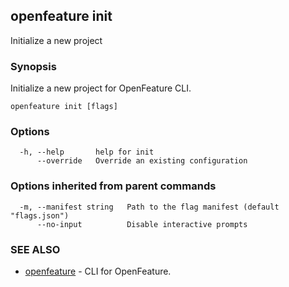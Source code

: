 <!-- markdownlint-disable-file -->
<!-- WARNING: THIS DOC IS AUTO-GENERATED. DO NOT EDIT! -->
## openfeature init

Initialize a new project

### Synopsis

Initialize a new project for OpenFeature CLI.

```
openfeature init [flags]
```

### Options

```
  -h, --help       help for init
      --override   Override an existing configuration
```

### Options inherited from parent commands

```
  -m, --manifest string   Path to the flag manifest (default "flags.json")
      --no-input          Disable interactive prompts
```

### SEE ALSO

* [openfeature](openfeature.md)	 - CLI for OpenFeature.

